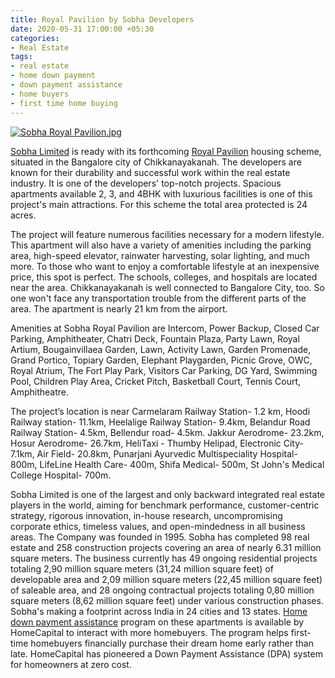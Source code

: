 ```yaml
---
title: Royal Pavilion by Sobha Developers
date: 2020-05-31 17:00:00 +05:30
categories:
- Real Estate
tags:
- real estate
- home down payment
- down payment assistance
- home buyers
- first time home buying
---
```


[![Sobha Royal Pavilion.jpg](/uploads/Sobha%20Royal%20Pavilion.jpg)](https://homecapital.in/project/185/sobha-royal-pavilion)

[Sobha Limited](https://homecapital.in/offering/developer/sobha-ltd) is ready with its forthcoming [Royal Pavilion](https://homecapital.in/project/185/sobha-royal-pavilion) housing scheme, situated in the Bangalore city of Chikkanayakanah. The developers are known for their durability and successful work within the real estate industry. It is one of the developers' top-notch projects. Spacious apartments available 2, 3, and 4BHK with luxurious facilities is one of this project's main attractions. For this scheme the total area protected is 24 acres.

The project will feature numerous facilities necessary for a modern lifestyle. This apartment will also have a variety of amenities including the parking area, high-speed elevator, rainwater harvesting, solar lighting, and much more. To those who want to enjoy a comfortable lifestyle at an inexpensive price, this spot is perfect. The schools, colleges, and hospitals are located near the area. Chikkanayakanah is well connected to Bangalore City, too. So one won't face any transportation trouble from the different parts of the area. The apartment is nearly 21 km from the airport.

Amenities at Sobha Royal Pavilion are Intercom, Power Backup, Closed Car Parking, Amphitheater, Chatri Deck, Fountain Plaza, Party Lawn, Royal Artium, Bougainvillaea Garden, Lawn, Activity Lawn, Garden Promenade, Grand Portico, Topiary Garden, Elephant Playgarden, Picnic Grove, OWC, Royal Atrium, The Fort Play Park, Visitors Car Parking, DG Yard, Swimming Pool, Children Play Area, Cricket Pitch, Basketball Court, Tennis Court, Amphitheatre.

The project’s location is near Carmelaram Railway Station- 1.2 km, Hoodi Railway station- 11.1km, Heelalige Railway Station- 9.4km, Belandur Road Railway Station- 4.5km, Bellendur road- 4.5km. Jakkur Aerodrome- 23.2km, Hosur Aerodrome- 26.7km, HeliTaxi - Thumby Helipad, Electronic City- 7.1km, Air Field- 20.8km, Punarjani Ayurvedic Multispeciality Hospital- 800m, LifeLine Health Care- 400m, Shifa Medical- 500m, St John's Medical College Hospital- 700m.

Sobha Limited is one of the largest and only backward integrated real estate players in the world, aiming for benchmark performance, customer-centric strategy, rigorous innovation, in-house research, uncompromising corporate ethics, timeless values, and open-mindedness in all business areas. The Company was founded in 1995. Sobha has completed 98 real estate and 258 construction projects covering an area of nearly 6.31 million square meters. The business currently has 49 ongoing residential projects totaling 2,90 million square meters (31,24 million square feet) of developable area and 2,09 million square meters (22,45 million square feet) of saleable area, and 28 ongoing contractual projects totaling 0,80 million square meters (8,62 million square feet) under various construction phases. Sobha's making a footprint across India in 24 cities and 13 states. [Home down payment assistance](https://homecapital.in) program on these apartments is available by HomeCapital to interact with more homebuyers. The program helps first-time homebuyers financially purchase their dream home early rather than late. HomeCapital has pioneered a Down Payment Assistance (DPA) system for homeowners at zero cost.


